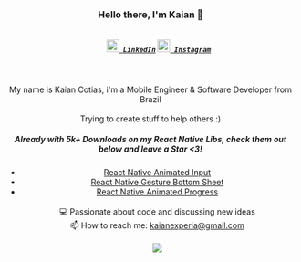 <h3 align="center">Hello there, I'm Kaian 👋</h3>
<h5 align="center">
    <code>
    <a href="https://www.linkedin.com/in/kcotias/" title="LinkedIn"><img width="22" src="https://github.com/zumrudu-anka/zumrudu-anka/blob/master/images/linkedin.svg"> LinkedIn</a></code>
  <code><a href="https://www.instagram.com/kaiandev/" title="Instagram Profile"><img width="22" src="https://github.com/zumrudu-anka/zumrudu-anka/blob/master/images/instagram.svg"> Instagram</a></code>
</h5>
<br>
<p align="center">
  My name is Kaian Cotias, i'm a Mobile Engineer & Software Developer from Brazil
  <br>
  <br>
  Trying to create stuff to help others :)
  <br>
  <h5 align="center">Already with 5k+ Downloads on my React Native Libs, check them out below and leave a Star <3!</h5>
  <ul align="center">
      <li><a href="https://github.com/kcotias/react-native-animated-input">React Native Animated Input</a></li>
      <li><a href="https://github.com/kcotias/react-native-gesture-bottom-sheet">React Native Gesture Bottom Sheet</a></li>
      <li><a href="https://github.com/kcotias/react-native-animated-progress">React Native Animated Progress</a></li>
  <br>
  💻 Passionate about code and discussing new ideas 
  <br>
  📫 How to reach me: <a href="mailto: kaianexperia@gmail.com">kaianexperia@gmail.com</a>
  <br>
  <br>
  <img align="center" src="https://github-readme-stats.vercel.app/api?username=kcotias&show_icons=true&theme=vue-dark&count_private=true" />

</p>
